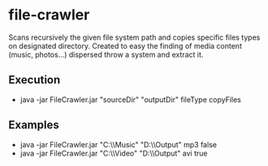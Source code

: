 # file-crawler

Scans recursively the given file system path and copies specific files types on designated directory.
Created to easy the finding of media content (music, photos...) dispersed throw a system and extract it.

## Execution

- java -jar FileCrawler.jar "sourceDir" "outputDir" fileType copyFiles

## Examples

- java -jar FileCrawler.jar "C:\\\Music" "D:\\\Output" mp3 false
- java -jar FileCrawler.jar "C:\\\Video" "D:\\\Output" avi true
